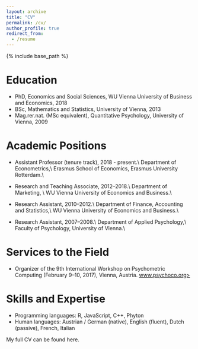 ```yaml
---
layout: archive
title: "CV"
permalink: /cv/
author_profile: true
redirect_from:
  - /resume
---
```


{% include base_path %}

Education
======
* PhD, Economics and Social Sciences, WU Vienna University of Business and Economics, 2018
* BSc, Mathematics and Statistics, University of Vienna, 2013
* Mag.rer.nat. (MSc equivalent), Quantitative Psychology, University of Vienna, 2009

Academic Positions
======
* Assistant Professor (tenure track), 2018 - present.\\
Department of Econometrics,\\ 
Erasmus School of Economics, Erasmus University Rotterdam.\\

* Research and Teaching Associate, 2012–2018.\\
Department of Marketing, \\
WU Vienna University of Economics and Business.\\

* Research Assistant, 2010–2012.\\
Department of Finance, Accounting and Statistics,\\ 
WU Vienna University of Economics and Business.\\

* Research Assistant, 2007–2008.\\
Department of Applied Psychology,\\
Faculty of Psychology, University of Vienna.\\

  
Services to the Field
======
* Organizer of the 9th International Workshop on Psychometric Computing (February 9–10, 2017), Vienna, Austria. 
	<a href="https://pages.github.com">www.psychoco.org>

Skills and Expertise
======
* Programming languages: R, JavaScript, C++, Phyton
* Human languages: Austrian / German (native), English (fluent), Dutch (passive), French, Italian

My full CV can be found here.
  

